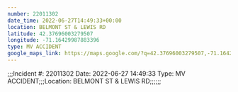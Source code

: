 ```yaml
---
number: 22011302
date_time: 2022-06-27T14:49:33+00:00
location: BELMONT ST & LEWIS RD
latitude: 42.37696003279507
longitude: -71.16429987883396
type: MV ACCIDENT
google_maps_link: https://maps.google.com/?q=42.37696003279507,-71.16429987883396
---
```


;;;Incident #: 22011302  Date: 2022-06-27 14:49:33   Type: MV ACCIDENT;;;Location: BELMONT ST & LEWIS RD;;;;;;
